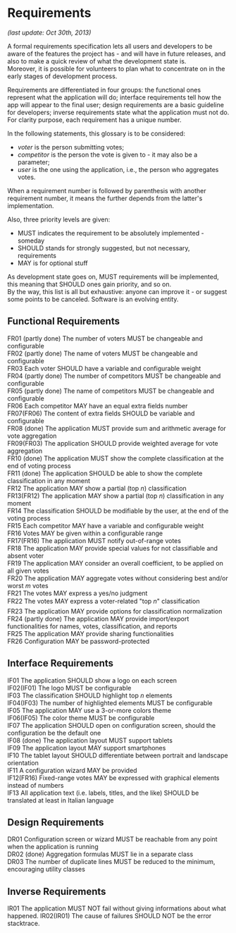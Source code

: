 Requirements
============
*(last update: Oct 30th, 2013)*

A formal requirements specification lets all users and developers to be aware of the features the project has - and will have in future releases, and also to make a quick review of what the development state is.  
Moreover, it is possible for volunteers to plan what to concentrate on in the early stages of development process.

Requirements are differentiated in four groups: the functional ones represent what the application will do; interface requirements tell how the app will appear to the final user; design requirements are a basic guideline for developers; inverse requirements state what the application must not do.  
For clarity purpose, each requirement has a unique number.

In the following statements, this glossary is to be considered:

* *voter* is the person submitting votes;
* *competitor* is the person the vote is given to - it may also be a parameter;
* *user* is the one using the application, i.e., the person who aggregates votes.

When a requirement number is followed by parenthesis with another requirement number, it means the further depends from the latter's implementation.

Also, three priority levels are given:

* MUST indicates the requirement to be absolutely implemented - someday
* SHOULD stands for strongly suggested, but not necessary, requirements
* MAY is for optional stuff

As development state goes on, MUST requirements will be implemented, this meaning that SHOULD ones gain priority, and so on.  
By the way, this list is all but exhaustive: anyone can improve it - or suggest some points to be canceled. Software is an evolving entity.

Functional Requirements
-----------------------

FR01 (partly done) The number of voters MUST be changeable and configurable  
FR02 (partly done) The name of voters MUST be changeable and configurable  
FR03 Each voter SHOULD have a variable and configurable weight  
FR04 (partly done) The number of competitors MUST be changeable and configurable  
FR05 (partly done) The name of competitors MUST be changeable and configurable  
FR06 Each competitor MAY have an equal extra fields number  
FR07(FR06) The content of extra fields SHOULD be variable and configurable  
FR08 (done) The application MUST provide sum and arithmetic average for vote aggregation  
FR09(FR03) The application SHOULD provide weighted average for vote aggregation  
FR10 (done) The application MUST show the complete classification at the end of voting process  
FR11 (done) The application SHOULD be able to show the complete classification in any moment  
FR12 The application MAY show a partial (top *n*) classification  
FR13(FR12) The application MAY show a partial (top *n*) classification in any moment  
FR14 The classification SHOULD be modifiable by the user, at the end of the voting process  
FR15 Each competitor MAY have a variable and configurable weight  
FR16 Votes MAY be given within a configurable range  
FR17(FR16) The application MUST notify out-of-range votes  
FR18 The application MAY provide special values for not classifiable and absent voter  
FR19 The application MAY consider an overall coefficient, to be applied on all given votes  
FR20 The application MAY aggregate votes without considering best and/or worst *m* votes  
FR21 The votes MAY express a yes/no judgment  
FR22 The votes MAY express a voter-related "top *n*" classification  
FR23 The application MAY provide options for classification normalization  
FR24 (partly done) The application MAY provide import/export functionalities for names, votes, classification, and reports  
FR25 The application MAY provide sharing functionalities  
FR26 Configuration MAY be password-protected  

Interface Requirements
----------------------

IF01 The application SHOULD show a logo on each screen  
IF02(IF01) The logo MUST be configurable  
IF03 The classification SHOULD highlight top *n* elements  
IF04(IF03) The number of highlighted elements MUST be configurable  
IF05 The application MAY use a 3-or-more colors theme  
IF06(IF05) The color theme MUST be configurable  
IF07 The application SHOULD open on configuration screen, should the configuration be the default one  
IF08 (done) The application layout MUST support tablets  
IF09 The application layout MAY support smartphones  
IF10 The tablet layout SHOULD differentiate between portrait and landscape orientation  
IF11 A configuration wizard MAY be provided  
IF12(FR16) Fixed-range votes MAY be expressed with graphical elements instead of numbers  
IF13 All application text (i.e. labels, titles, and the like) SHOULD be translated at least in Italian language  

Design Requirements
-------------------

DR01 Configuration screen or wizard MUST be reachable from any point when the application is running  
DR02 (done) Aggregation formulas MUST lie in a separate class  
DR03 The number of duplicate lines MUST be reduced to the minimum, encouraging utility classes  

Inverse Requirements
--------------------

IR01 The application MUST NOT fail without giving informations about what happened.
IR02(IR01) The cause of failures SHOULD NOT be the error stacktrace.
